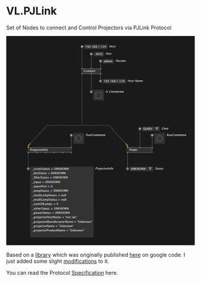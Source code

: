 # VL.PJLink
Set of Nodes to connect and Control Projectors via PJLink Protocol

![Overview](https://github.com/sebllll/VL.PJLink/blob/master/help/Assets/Overview.png?raw=true)

Based on a [library](https://github.com/Xcodo/pjlink-sharp) which was originally published [here](https://code.google.com/archive/p/pjlink-sharp/) on google code.
I just added some slight [modifications](https://github.com/sebllll/pjlink-sharp) to it.

You can read the Protocol [Specification](https://pjlink.jbmia.or.jp/english/data/5-1_PJLink_eng_20131210.pdf) here.
